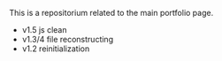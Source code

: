 
This is a repositorium related to the main portfolio page.

 - v1.5 js clean
 - v1.3/4 file reconstructing
 - v1.2 reinitialization


